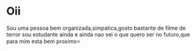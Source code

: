 # Oii
Sou uma pessoa bem organizada,simpatica,gosto bastante de filme de terror
sou estudante ainda e ainda nao sei o que quero ser no futuro,que para mim esta bem proximo⭐ 

